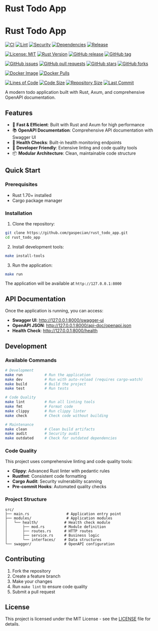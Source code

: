 # Rust Todo App

# Rust Todo App

<!-- Build and Quality Status -->
[![CI](https://github.com/gaspecian/rust_todo_app/workflows/CI/badge.svg)](https://github.com/gaspecian/rust_todo_app/actions/workflows/ci.yml)
[![Lint](https://github.com/gaspecian/rust_todo_app/workflows/Lint/badge.svg)](https://github.com/gaspecian/rust_todo_app/actions/workflows/lint.yml)
[![Security](https://github.com/gaspecian/rust_todo_app/workflows/Security/badge.svg)](https://github.com/gaspecian/rust_todo_app/actions/workflows/security.yml)
[![Dependencies](https://github.com/gaspecian/rust_todo_app/workflows/Dependencies/badge.svg)](https://github.com/gaspecian/rust_todo_app/actions/workflows/dependencies.yml)
[![Release](https://github.com/gaspecian/rust_todo_app/workflows/Release/badge.svg)](https://github.com/gaspecian/rust_todo_app/actions/workflows/release.yml)

<!-- Project Information -->
[![License: MIT](https://img.shields.io/badge/License-MIT-yellow.svg)](https://opensource.org/licenses/MIT)
[![Rust Version](https://img.shields.io/badge/rust-1.70%2B-blue.svg)](https://www.rust-lang.org)
[![GitHub release](https://img.shields.io/github/v/release/gaspecian/rust_todo_app)](https://github.com/gaspecian/rust_todo_app/releases)
[![GitHub tag](https://img.shields.io/github/v/tag/gaspecian/rust_todo_app)](https://github.com/gaspecian/rust_todo_app/tags)

<!-- Repository Stats -->
[![GitHub issues](https://img.shields.io/github/issues/gaspecian/rust_todo_app)](https://github.com/gaspecian/rust_todo_app/issues)
[![GitHub pull requests](https://img.shields.io/github/issues-pr/gaspecian/rust_todo_app)](https://github.com/gaspecian/rust_todo_app/pulls)
[![GitHub stars](https://img.shields.io/github/stars/gaspecian/rust_todo_app)](https://github.com/gaspecian/rust_todo_app/stargazers)
[![GitHub forks](https://img.shields.io/github/forks/gaspecian/rust_todo_app)](https://github.com/gaspecian/rust_todo_app/network)

<!-- Docker and Deployment -->
[![Docker Image](https://img.shields.io/badge/docker-ghcr.io-blue.svg)](https://github.com/gaspecian/rust_todo_app/pkgs/container/rust_todo_app)
[![Docker Pulls](https://img.shields.io/docker/pulls/gaspecian/rust_todo_app)](https://github.com/gaspecian/rust_todo_app/pkgs/container/rust_todo_app)

<!-- Code Quality -->
[![Lines of Code](https://img.shields.io/tokei/lines/github/gaspecian/rust_todo_app)](https://github.com/gaspecian/rust_todo_app)
[![Code Size](https://img.shields.io/github/languages/code-size/gaspecian/rust_todo_app)](https://github.com/gaspecian/rust_todo_app)
[![Repository Size](https://img.shields.io/github/repo-size/gaspecian/rust_todo_app)](https://github.com/gaspecian/rust_todo_app)
[![Last Commit](https://img.shields.io/github/last-commit/gaspecian/rust_todo_app)](https://github.com/gaspecian/rust_todo_app/commits/main)

A modern todo application built with Rust, Axum, and comprehensive OpenAPI documentation.

## Features

- 🚀 **Fast & Efficient**: Built with Rust and Axum for high performance
- 📚 **OpenAPI Documentation**: Comprehensive API documentation with Swagger UI
- 🏥 **Health Checks**: Built-in health monitoring endpoints
- 🔧 **Developer Friendly**: Extensive linting and code quality tools
- 📦 **Modular Architecture**: Clean, maintainable code structure

## Quick Start

### Prerequisites

- Rust 1.70+ installed
- Cargo package manager

### Installation

1. Clone the repository:
```bash
git clone https://github.com/gaspecian/rust_todo_app.git
cd rust_todo_app
```

2. Install development tools:
```bash
make install-tools
```

3. Run the application:
```bash
make run
```

The application will be available at `http://127.0.0.1:8000`

## API Documentation

Once the application is running, you can access:

- **Swagger UI**: http://127.0.0.1:8000/swagger-ui
- **OpenAPI JSON**: http://127.0.0.1:8000/api-doc/openapi.json
- **Health Check**: http://127.0.0.1:8000/health

## Development

### Available Commands

```bash
# Development
make run          # Run the application
make dev          # Run with auto-reload (requires cargo-watch)
make build        # Build the project
make test         # Run tests

# Code Quality
make lint         # Run all linting tools
make fmt          # Format code
make clippy       # Run clippy linter
make check        # Check code without building

# Maintenance
make clean        # Clean build artifacts
make audit        # Security audit
make outdated     # Check for outdated dependencies
```

### Code Quality

This project uses comprehensive linting and code quality tools:

- **Clippy**: Advanced Rust linter with pedantic rules
- **Rustfmt**: Consistent code formatting
- **Cargo Audit**: Security vulnerability scanning
- **Pre-commit Hooks**: Automated quality checks

### Project Structure

```
src/
├── main.rs                 # Application entry point
├── modules/                # Application modules
│   └── health/            # Health check module
│       ├── mod.rs         # Module definition
│       ├── routes.rs      # HTTP routes
│       ├── service.rs     # Business logic
│       └── interfaces/    # Data structures
└── swagger/               # OpenAPI configuration
```

## Contributing

1. Fork the repository
2. Create a feature branch
3. Make your changes
4. Run `make lint` to ensure code quality
5. Submit a pull request

## License

This project is licensed under the MIT License - see the [LICENSE](LICENSE) file for details.
